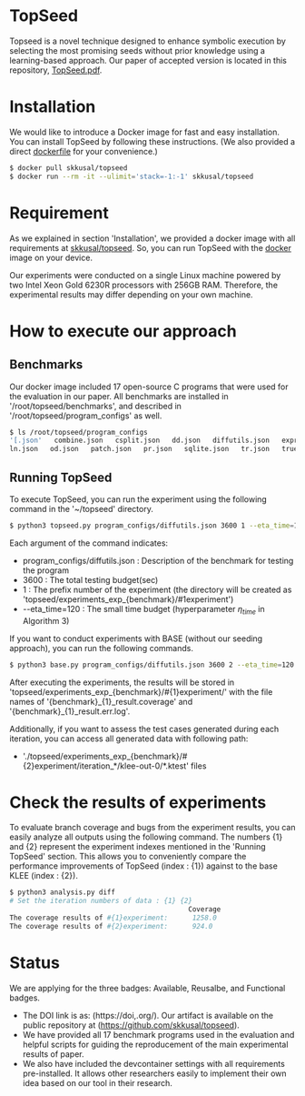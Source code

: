 # TopSeed
Topseed is a novel technique designed to enhance symbolic execution by selecting the most promising seeds without prior knowledge using a learning-based approach. Our paper of accepted version is located in this repository, [TopSeed.pdf](https://github.com/skkusal/TopSeed/blob/main/accepted_paper_ICSE2025_TopSeed.pdf).

# Installation
We would like to introduce a Docker image for fast and easy installation. You can install TopSeed by following these instructions. (We also provided a direct [dockerfile](https://github.com/skkusal/TopSeed/blob/main/Dockerfile) for your convenience.)

```bash
$ docker pull skkusal/topseed
$ docker run --rm -it --ulimit='stack=-1:-1' skkusal/topseed
```

# Requirement
As we explained in section 'Installation', we provided a docker image with all requirements at [skkusal/topseed](https://hub.docker.com/r/skkusal/topseed). So, you can run TopSeed with the [docker](https://www.docker.com/) image on your device.

Our experiments were conducted on a single Linux machine powered by two Intel Xeon Gold 6230R processors with 256GB RAM. Therefore, the experimental results may differ depending on your own machine.

# How to execute our approach
## Benchmarks
Our docker image included 17 open-source C programs that were used for the evaluation in our paper. All benchmarks are installed in '/root/topseed/benchmarks', and described in '/root/topseed/program_configs' as well.
```bash
$ ls /root/topseed/program_configs
'[.json'   combine.json   csplit.json   dd.json   diffutils.json   expr.json   factor.json   gawk.json   ginstall.json   grep.json
ln.json   od.json   patch.json   pr.json   sqlite.json   tr.json   trueprint.json
```

## Running TopSeed
To execute TopSeed, you can run the experiment using the following command in the '~/topseed' directory.
```bash
$ python3 topseed.py program_configs/diffutils.json 3600 1 --eta_time=120
```
Each argument of the command indicates:
* program_configs/diffutils.json : Description of the benchmark for testing the program
* 3600 : The total testing budget(sec)
* 1 : The prefix number of the experiment (the directory will be created as 'topseed/experiments_exp_{benchmark}/#1experiment')
* --eta_time=120 : The small time budget (hyperparameter $\eta_{time}$ in Algorithm 3)

If you want to conduct experiments with BASE (without our seeding approach), you can run the following commands.
```bash
$ python3 base.py program_configs/diffutils.json 3600 2 --eta_time=120
```

After executing the experiments, the results will be stored in 'topseed/experiments_exp_{benchmark}/#{1}experiment/' with the file names of '{benchmark}\_{1}\_result.coverage' and '{benchmark}\_{1}\_result.err.log'.

Additionally, if you want to assess the test cases generated during each iteration, you can access all generated data with following path:
* './topseed/experiments_exp_{benchmark}/#{2}experiment/iteration_\*/klee-out-0/\*.ktest' files


# Check the results of experiments
To evaluate branch coverage and bugs from the experiment results, you can easily analyze all outputs using the following command. The numbers {1} and {2} represent the experiment indexes mentioned in the 'Running TopSeed' section. This allows you to conveniently compare the performance improvements of TopSeed (index : {1}) against to the base KLEE (index : {2}). 
```bash
$ python3 analysis.py diff
# Set the iteration numbers of data : {1} {2}
                                            Coverage
The coverage results of #{1}experiment:      1258.0
The coverage results of #{2}experiment:      924.0        
```

# Status
We are applying for the three badges: Available, Reusalbe, and Functional badges.
- The DOI link is as: (https://doi,.org/). Our artifact is available on the public repository at (https://github.com/skkusal/topseed).
- We have provided all 17 benchmark programs used in the evaluation and helpful scripts for guiding the reproducement of the main experimental results of paper.
- We also have included the devcontainer settings with all requirements pre-installed. It allows other researchers easily to implement their own idea based on our tool in their research.
